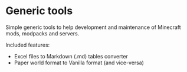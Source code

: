# Generic tools

Simple generic tools to help development and maintenance of Minecraft mods, modpacks and servers. 

Included features:

* Excel files to Markdown (.md) tables converter
* Paper world format to Vanilla format (and vice-versa)
